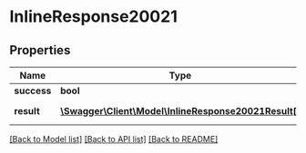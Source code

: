 # InlineResponse20021

## Properties
Name | Type | Description | Notes
------------ | ------------- | ------------- | -------------
**success** | **bool** | Успешно | [optional] 
**result** | [**\Swagger\Client\Model\InlineResponse20021Result[]**](InlineResponse20021Result.md) | Минимальные цены | [optional] 

[[Back to Model list]](../../README.md#documentation-for-models) [[Back to API list]](../../README.md#documentation-for-api-endpoints) [[Back to README]](../../README.md)

